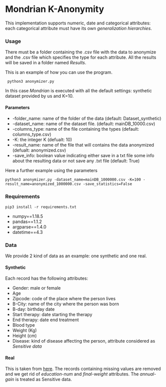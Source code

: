 # Mondrian K-Anonymity

This implementation supports numeric, date and categorical attributes: each categorical attribute must have its own _generalization hierarchies_.

### Usage 

There must be a folder containing the .csv file with the data to anonymize and the .csv file which specifies the type for each attribute.
All the results will be saved in a folder named *Results*.

This is an example of how you can use the program.
```
 python3 anonymizer.py
```
In this case _Mondrian_ is executed with all the default settings: synthetic dataset provided by us and K=10.

#### Parameters

- -folder_name: name of the folder of the data (default: Dataset_synthetic)
- -dataset_name: name of the dataset file. (default: mainDB_10000.csv)
- -columns_type: name of the file containing the types (default: columns_type.csv)
- -K: the integer K (defualt: 10)
- -result_name: name of the file that will contains the data anonymized (defualt: anonymized.csv)
- -save_info: boolean value indicating either save in a txt file some info about the resulting data or not save any .txt file (default: True)

Here a further example using the parameters
```
python3 anonymizer.py -dataset_name=mainDB_1000000.csv -K=100 -result_name=anonymized_1000000.csv -save_statistics=False
```

### Requirements
```
pip3 install -r requirements.txt
```

- numpy==1.18.5
- pandas==1.1.2
- argparse==1.4.0
- datetime==4.3

### Data
We provide 2 kind of data as an example: one synthetic and one real.

#### Synthetic
Each record has the following attributes:
- Gender: male or female
- Age
- Zipcode: code of the place where the person lives
- B-City: name of the city where the person was born
- B-day: birthday date
- Start therapy: date starting the therapy
- End therapy: date end treatment
- Blood type
- Weight (Kg)
- Height (cm)
- Disease: kind of disease affecting the person, attribute considered as _Sensitive data_

#### Real
This is taken from [here](https://archive.ics.uci.edu/ml/datasets/adult). The records containing missing values are removed and we get rid of *education-num* and *final-weight* attributes.
The *annual-gain* is treated as Sensitive data.
